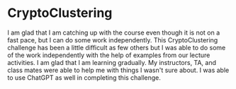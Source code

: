 # CryptoClustering
I am glad that I am catching up with the course even though it is not on a fast pace, but I can do some work independently. 
This CryptoClustering challenge has been a little difficult as few others but I was able to do some of the work independently with the help of examples from our lecture activities. I am glad that I am learning gradually.
My instructors, TA, and class mates were able to help me with things I wasn't sure about. I was able to use ChatGPT as well in completing this challenge. 
